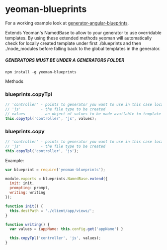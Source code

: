 # yeoman-blueprints

For a working example look at [generator-angular-blueprints](https://github.com/deebloo/generator-angular-blueprint).

Extends Yeoman's NamedBase to allow to your generator to use overridable templates.
By using these extended methods yeoman will automatically check for locally created template under first ./blueprints and then ./node_modules before falling back to the global templates in the generator.

##### GENERATORS MUST BE UNDER A GENERATORS FOLDER 

```
npm install -g yeoman-blueprints
```

Methods

### blueprints.copyTpl
```js
// 'controller' - points to generator you want to use in this case located under generators/controller/
// 'js'         - the file type to be created
// values       - an object of values to be made available to template
this.copyTpl('controller', 'js', values);
```

### blueprints.copy
```js
// 'controller' - points to generator you want to use in this case located under generators/controller/
// 'js'         - the file type to be created
this.copyTpl('controller', 'js');
```

Example:
```js
var blueprint = require('yeoman-blueprints');

module.exports = blueprints.NamedBase.extend({
  init: init,
  prompting: prompt,
  writing: writing
});

function init() {
  this.destPath = './client/app/views/';
}

function writing() {
  var values = {appName: this.config.get('appName') }

  this.copyTpl('controller', 'js', values);
}
```
